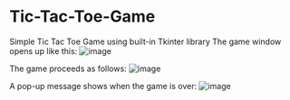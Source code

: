 # Tic-Tac-Toe-Game
Simple Tic Tac Toe Game using built-in Tkinter library
The game window opens up like this:
![image](https://user-images.githubusercontent.com/96624771/221404577-18eef198-5b3f-41eb-af87-dac3485d9369.png)


The game proceeds as follows:
![image](https://user-images.githubusercontent.com/96624771/221404681-024a3399-a8e2-4cce-bfe3-6b61d5ba3ee3.png)


A pop-up message shows when the game is over:
![image](https://user-images.githubusercontent.com/96624771/221404628-88615ea2-05d1-4ef1-a70d-f919cfc07d75.png)
